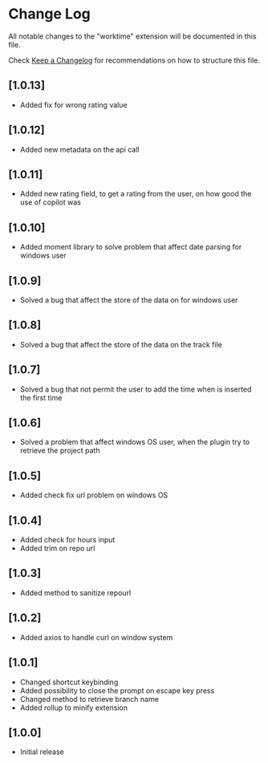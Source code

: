 # Change Log

All notable changes to the "worktime" extension will be documented in this file.

Check [Keep a Changelog](http://keepachangelog.com/) for recommendations on how to structure this file.

## [1.0.13]

- Added fix for wrong rating value

## [1.0.12]

- Added new metadata on the api call

## [1.0.11]

- Added new rating field, to get a rating from the user, on how good the use of copilot was

## [1.0.10]

- Added moment library to solve problem that affect date parsing for windows user

## [1.0.9]

- Solved a bug that affect the store of the data on for windows user

## [1.0.8]

- Solved a bug that affect the store of the data on the track file

## [1.0.7]

- Solved a bug that not permit the user to add the time when is inserted the first time

## [1.0.6]

- Solved a problem that affect windows OS user, when the plugin try to retrieve the project path

## [1.0.5]

- Added check fix url problem on windows OS

## [1.0.4]

- Added check for hours input
- Added trim on repo url

## [1.0.3]

- Added method to sanitize repourl

## [1.0.2]

- Added axios to handle curl on window system

## [1.0.1]

- Changed shortcut keybinding
- Added possibility to close the prompt on escape key press
- Changed method to retrieve branch name
- Added rollup to minify extension

## [1.0.0]

- Initial release
